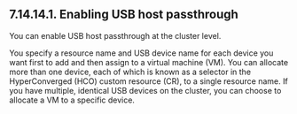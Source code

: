 ## 7.14.14.1. Enabling USB host passthrough

You can enable USB host passthrough at the cluster level.

You specify a resource name and USB device name for each device you want first to add and then assign to a virtual machine (VM). You can allocate more than one device, each of which is known as a selector in the HyperConverged (HCO) custom resource (CR), to a single resource name. If you have multiple, identical USB devices on the cluster, you can choose to allocate a VM to a specific device.

